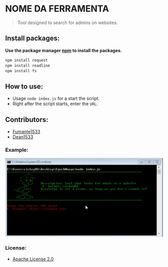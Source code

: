# NOME DA FERRAMENTA

> Tool designed to search for admins on websites.

## Install packages:

**Use the package manager [npm](https://www.npmjs.com/) to install the packages.**

```bash
npm install request
npm install readline
npm install fs
```

## How to use:
- Usage `node index.js` for a start the script.
- Right after the script starts, enter the `URL`.

## Contributors:
- [Fumante1533](https://github.com/Fumante1533)
- [Dean1533](https://github.com/Dean1337)

### Example:

![image](/examples/one_image_example.gif)

### License:
- [Apache License 2.0](https://github.com/sickog0d/SynchNouys/blob/main/LICENSE)
